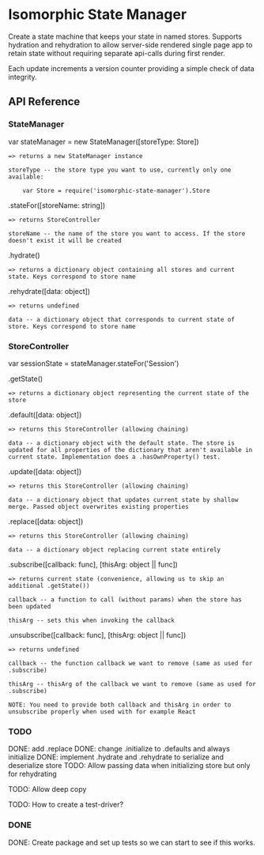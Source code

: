 # Isomorphic State Manager

Create a state machine that keeps your state in named stores. Supports hydration and rehydration to allow server-side rendered single page app to retain state without requiring separate api-calls during first render.

Each update increments a version counter providing a simple check of data integrity.

## API Reference

### StateManager ###

var stateManager = new StateManager([storeType: Store])

    => returns a new StateManager instance
    
    storeType -- the store type you want to use, currently only one available: 
    
        var Store = require('isomorphic-state-manager').Store

.stateFor([storeName: string]) 

    => returns StoreController

    storeName -- the name of the store you want to access. If the store doesn't exist it will be created

.hydrate()

    => returns a dictionary object containing all stores and current state. Keys correspond to store name
    
.rehydrate([data: object])

    => returns undefined
    
    data -- a dictionary object that corresponds to current state of store. Keys correspond to store name

### StoreController ###

var sessionState = stateManager.stateFor('Session')

.getState()
    
    => returns a dictionary object representing the current state of the store

.default([data: object])

    => returns this StoreController (allowing chaining)
    
    data -- a dictionary object with the default state. The store is updated for all properties of the dictionary that aren't available in current state. Implementation does a .hasOwnProperty() test.

.update([data: object])

    => returns this StoreController (allowing chaining)
    
    data -- a dictionary object that updates current state by shallow merge. Passed object overwrites existing properties

.replace([data: object])

    => returns this StoreController (allowing chaining)
    
    data -- a dictionary object replacing current state entirely

.subscribe([callback: func], [thisArg: object || func])

    => returns current state (convenience, allowing us to skip an additional .getState())
    
    callback -- a function to call (without params) when the store has been updated
    
    thisArg -- sets this when invoking the callback

.unsubscribe([callback: func], [thisArg: object || func])

    => returns undefined
    
    callback -- the function callback we want to remove (same as used for .subscribe)
    
    thisArg -- thisArg of the callback we want to remove (same as used for .subscribe)
    
    NOTE: You need to provide both callback and thisArg in order to unsubscribe properly when used with for example React

### TODO ###

DONE: add .replace
DONE: change .initialize to .defaults and always initialize
DONE: implement .hydrate and .rehydrate to serialize and deserialize store
TODO: Allow passing data when initializing store but only for rehydrating


TODO: Allow deep copy

TODO: How to create a test-driver?

### DONE ###
DONE: Create package and set up tests so we can start to see if this works.
